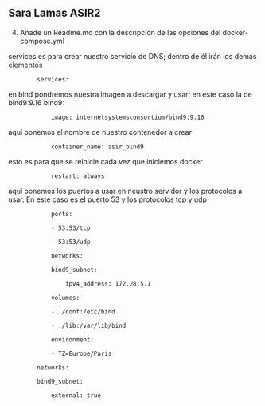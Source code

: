 
## Sara Lamas    ASIR2


4. Añade un Readme.md con la descripción de las opciones del docker-compose.yml


services es para crear nuestro servicio de DNS; dentro de él irán los demás elementos

            services:

en bind pondremos nuestra imagen a descargar y usar; en este caso la de bind9:9.16
            bind9:

                image: internetsystemsconsortium/bind9:9.16

aquí ponemos el nombre de nuestro contenedor a crear

                container_name: asir_bind9

esto es para que se reinicie cada vez que iniciemos docker

                restart: always

aquí ponemos los puertos a usar en neustro servidor y los protocolos a usar. En este caso es el puerto 53 y los protocolos tcp y udp

                ports:

                - 53:53/tcp

                - 53:53/udp

                networks:

                bind9_subnet:

                    ipv4_address: 172.28.5.1

                volumes:

                - ./conf:/etc/bind

                - ./lib:/var/lib/bind

                environment:

                - TZ=Europe/Paris

            networks:

            bind9_subnet: 

                external: true

